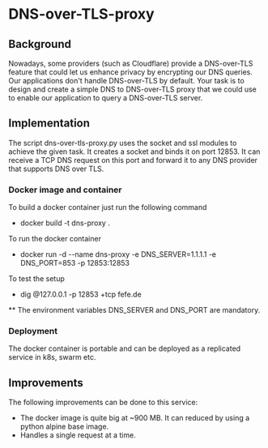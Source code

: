 # DNS-over-TLS-proxy

## Background
Nowadays, some providers (such as Cloudflare) provide a DNS-over-TLS feature that could let us enhance privacy by encrypting our DNS queries.
Our applications don't handle DNS-over-TLS by default. Your task is to design and create a simple DNS to DNS-over-TLS proxy that we could use to enable our application to query a DNS-over-TLS server.

## Implementation
The script dns-over-tls-proxy.py uses the socket and ssl modules to achieve the given task. 
It creates a socket and binds it on port 12853. It can receive a TCP DNS request on this port and forward it to any DNS provider that supports DNS over TLS.

### Docker image and container
To build a docker container just run the following command

  - docker build -t dns-proxy .
  
To run the docker container 

  - docker run -d --name dns-proxy -e DNS_SERVER=1.1.1.1 -e DNS_PORT=853 -p 12853:12853

To test the setup

  - dig @127.0.0.1 -p 12853 +tcp fefe.de

** The environment variables DNS_SERVER and DNS_PORT are mandatory.

### Deployment

The docker container is portable and can be deployed as a replicated service in k8s, swarm etc.

## Improvements

The following improvements can be done to this service:

* The docker image is quite big at ~900 MB. It can reduced by using a python alpine base image.
* Handles a single request at a time. 
